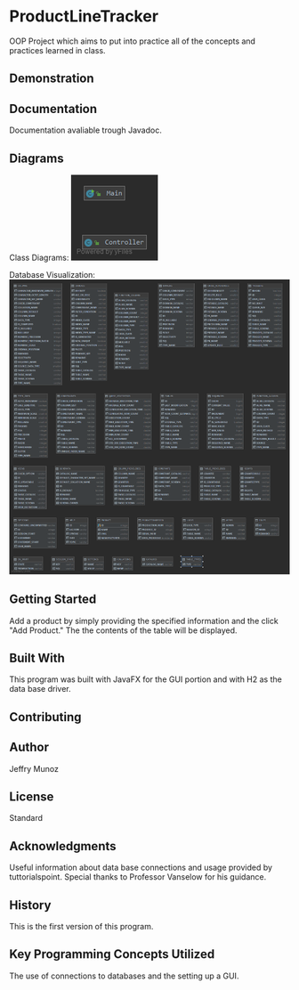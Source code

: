 # ProductLineTracker
OOP Project which aims to put into practice all of the concepts and practices learned in class. 

## Demonstration

## Documentation
Documentation avaliable trough Javadoc. 

## Diagrams
Class Diagrams:
![Class Diagram](https://raw.githubusercontent.com/JeffMunoz/ProductLineTracker/master/PackageProductLine.png)

Database Visualization:
![Database](https://raw.githubusercontent.com/JeffMunoz/ProductLineTracker/master/ProductionDB.png)
## Getting Started
Add a product by simply providing the specified information and the click "Add Product." The the contents of the table will be displayed. 
## Built With
This program was built with JavaFX for the GUI portion and with H2 as the data base driver.

## Contributing

## Author
Jeffry Munoz
## License
Standard
## Acknowledgments
Useful information about data base connections and usage provided by tuttorialspoint.
Special thanks to Professor Vanselow for his guidance.

## History
This is the first version of this program.

## Key Programming Concepts Utilized
The use of connections to databases and the setting up a GUI.
